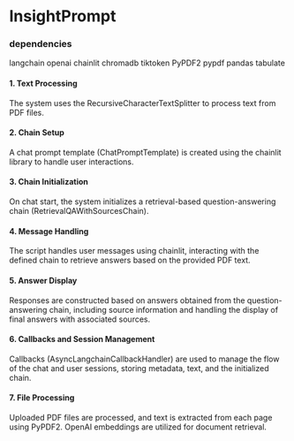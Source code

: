 # InsightPrompt

### dependencies

langchain
openai
chainlit
chromadb
tiktoken
PyPDF2
pypdf
pandas
tabulate

#### 1. Text Processing
The system uses the RecursiveCharacterTextSplitter to process text from PDF files.
#### 2. Chain Setup
A chat prompt template (ChatPromptTemplate) is created using the chainlit library to handle user interactions.
#### 3. Chain Initialization
On chat start, the system initializes a retrieval-based question-answering chain (RetrievalQAWithSourcesChain).
#### 4. Message Handling
The script handles user messages using chainlit, interacting with the defined chain to retrieve answers based on the provided PDF text.
#### 5. Answer Display
Responses are constructed based on answers obtained from the question-answering chain, including source information and handling the display of final answers with associated sources.
#### 6. Callbacks and Session Management
Callbacks (AsyncLangchainCallbackHandler) are used to manage the flow of the chat and user sessions, storing metadata, text, and the initialized chain.
#### 7. File Processing
Uploaded PDF files are processed, and text is extracted from each page using PyPDF2. OpenAI embeddings are utilized for document retrieval.
